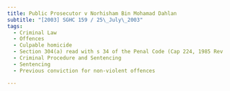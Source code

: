 ```yaml
---
title: Public Prosecutor v Norhisham Bin Mohamad Dahlan 
subtitle: "[2003] SGHC 159 / 25\_July\_2003"
tags:
  - Criminal Law
  - Offences
  - Culpable homicide
  - Section 304(a) read with s 34 of the Penal Code (Cap 224, 1985 Rev Ed)
  - Criminal Procedure and Sentencing
  - Sentencing
  - Previous conviction for non-violent offences

---
```


